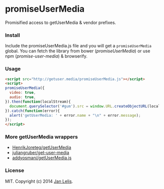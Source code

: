 # promiseUserMedia

Promisified access to getUserMedia & vendor prefixes.

### Install

Include the promiseUserMedia.js file and you will get a `promiseUserMedia` global. You can
fetch the library from bower (*promiseUserMedia*) or use npm (*promise-user-media*) & browserify.

### Usage

```html
<script src="http://getuser.media/promiseUserMedia.js"></script>
<script>
promiseUserMedia({
  video: true,
  audio: true,
}).then(function(localStream){
  document.querySelector('#gum').src = window.URL.createObjectURL(localStream);
}).catch(function(error){
  alert('getUserMedia: ' + error.name + "\n" + error.message);
});
</script>
```

### More getUserMedia wrappers

- [HenrikJoreteg/getUserMedia](https://github.com/HenrikJoreteg/getUserMedia)
- [juliangruber/get-user-media](https://github.com/juliangruber/get-user-media)
- [addyosmani/getUserMedia.js](https://github.com/addyosmani/getUserMedia.js)

### License

MIT. Copyright (c) 2014 [Jan Lelis](https://twitter.com/janlelis).

